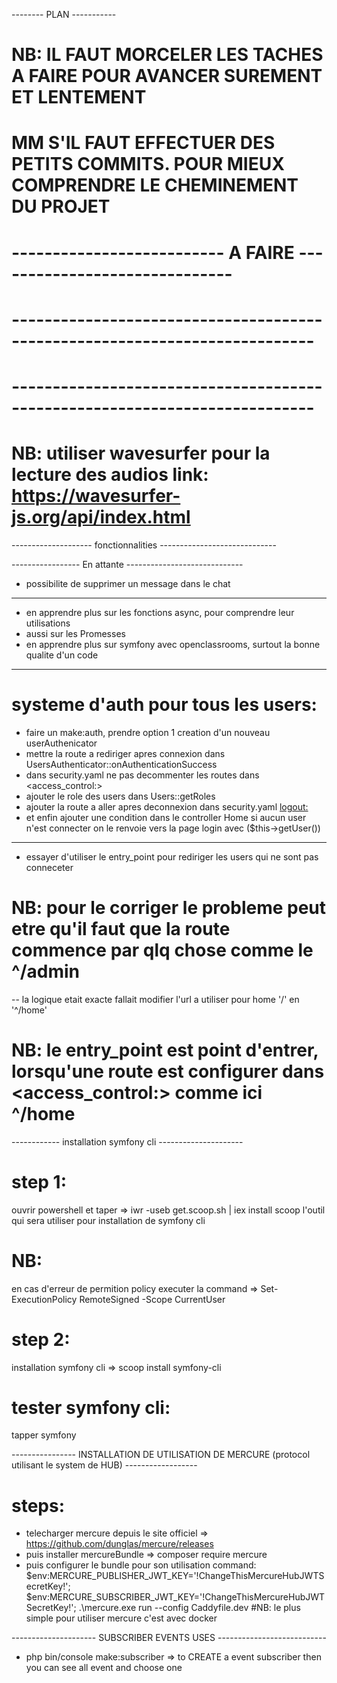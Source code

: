 
-------- PLAN -----------
# NB: IL FAUT MORCELER LES TACHES A FAIRE POUR AVANCER SUREMENT ET LENTEMENT
# MM S'IL FAUT EFFECTUER DES PETITS COMMITS. POUR MIEUX COMPRENDRE LE CHEMINEMENT DU PROJET
<!-- - creer la db (MCD, MLD) -->
<!-- - creer les entity dans la db avec doctrine -->
<!-- - ajout d'un utilisateur dans la db et le configurer dans symfony (pour l'inscription) -->
# -------------------------- A FAIRE ------------------------------ #
<!-- - commiter le feat/contact -->
<!-- - configuer l'autentification  -->
<!-- - configurer la connexion -->
<!-- - mettre en place la deconnexion -->
<!-- - setup profile -->
<!-- - setup contact search -->
<!-- - setup message -->
 <!-- + apres le click sur un contact ou message on recuper le user selectionner on affiche ses infos dans la chat section et dans le modal -->
 <!-- + on envyoie les messages, on les stock en DB -->
 <!-- + on les reaffiche pour chaque user selectionnet, et on renvoie une vue en json content toutes la section message les infos du user et les messages lui concernant. -->

 <!-- - afficher les messages dans le chat instantanement -->

<!-- - mettre l'effet de chargement de page dans les requettes ajax  -->
<!-- - fix les conctacts dont l'ajax ne s'applique pas apres une recherche -->
<!-- - organiser l'affichage des error d'invalidation dans page connexion -->
<!-- - ajouter le remember me -->
# --------------------------------------------------------------------------- #
<!-- - modifier les img profile et back- utiliser fetch au lieu d'ajax
    on ne peut recuperer le tmp_path avec l'ajax donc on ne peut changer les imgs -->
<!-- - responsive de la hommepage -->
<!-- - appliquer l'effet de chargement de la discussion -->
<!-- - centrer la photo du setting -->
<!-- - modifier les touch arrow pour la navigation des tabs (up et down) -->

<!-- - afficher les discussions dans messages avec le you: ...  -->
<!-- - affiche le button online sur la section messages pour les users connectes -->
<!-- - afficher la discussion apres le click -->

<!-- - ajouter l'envoie des emoji -->
<!-- ---
129295 => main chutup #form
129354 => guan box #to
129392 => heureux glamour #form
129393, 129395, 129396, 129397, 129398, 129402, 129488,129489,   129505, 129489, 129467
--- -->
<!-- - modify status of user when he login and logout -->
<!-- - setup audio send -->
<!-- - verifier tous les champs avec l'ajax, verifier les champs avant l'envoie des datas comme dans le form-setting  -->
<!-- - creer un service pour rediger les slug que les users pourais modifier -->
<!-- - setup setting
    photo profile et le background-img
    pour la modification des image, il faut renvoyer le user dans une page ou il soumet un form content les images qui seront updater en php, pour utiliser l'axaj il faut nodejs.
    il sera renvoyer a la page lors du click sur le svg <pen>, un popup s'ouvre avec un form pour changer les images profile et back
    apres submition. utiliser <vichUploader> -->

# --------------------------------------------------------------------------- #

<!-- - mettre en place les messages audio -->
<!-- - ajout remember me dans la connexion -->
<!-- - ajouter un effet de chargement de la homepage avec le document.readyState -->
# NB: utiliser wavesurfer pour la lecture des audios link: https://wavesurfer-js.org/api/index.html

-------------------- fonctionnalities -----------------------------
<!-- audio send, emettre un son lors de l'envoie ou reception du message
image send
capable to download an image or delete it from messages -->

----------------- En attante -----------------------------
<!-- - ajouter envoie audio -->
- possibilite de supprimer un message dans le chat
----------------------------------------------------------
- en apprendre plus sur les fonctions async, pour comprendre leur utilisations
- aussi sur les Promesses
- en apprendre plus sur symfony avec openclassrooms, surtout la bonne qualite d'un code

<!-- --------------------- creation des entitees ---------------------
- users et users_deleted => relation manyTOmany et aussi users_blocked
# NB: lors de l'insertion des donnees dans la tables users_deleted :
- le fk(user_deleted) ne sera pas lier a la table users, les donnees seront ajouter manuelement
pour que la recuperation des users soit plus facile.
- mais user_deleting_id sera utiliser comme relation manyTOmany

- users et messages => relation manyTOone
# NB: la fk sera dans messages (sender_id)
et recepient_id sera ajouter manuellement

# NB: dans les tables generer par doctrine:
- dans les tables de liaison manyTOmany (deleted et blocked), celui qui delete ou block est le 2em champs (users_id)
- donc lors d'ajout dans les tables originelles (deleted et blocked) on ajoute que le user qui a ete blocked ou deleted -->
-----------------------------------------
# systeme d'auth pour tous les users:
- faire un make:auth, prendre option 1
creation d'un nouveau userAuthenicator
- mettre la route a rediriger apres connexion dans UsersAuthenticator::onAuthenticationSuccess
- dans security.yaml ne pas decommenter les routes dans <access_control:>
- ajouter le role des users dans Users::getRoles
- ajouter la route a aller apres deconnexion dans security.yaml <logout:>
- et enfin ajouter une condition dans le controller Home
si aucun user n'est connecter on le renvoie vers la page login avec ($this->getUser())
-------------
- essayer d'utiliser le entry_point pour rediriger les users qui ne sont pas conneceter
# NB: pour le corriger le probleme peut etre qu'il faut que la route commence par qlq chose comme le ^/admin
-- la logique etait exacte fallait modifier l'url a utiliser pour home '/' en '^/home'
# NB: le entry_point est point d'entrer, lorsqu'une route est configurer dans <access_control:> comme ici ^/home

------------ installation symfony cli ---------------------
# step 1:
ouvrir powershell et taper => iwr -useb get.scoop.sh | iex
install scoop l'outil qui sera utiliser pour installation de symfony cli
# NB: 
en cas d'erreur de permition policy executer la command =>  Set-ExecutionPolicy RemoteSigned -Scope CurrentUser
# step 2:
installation symfony cli => scoop install symfony-cli
# tester symfony cli:
tapper symfony 

---------------- INSTALLATION DE UTILISATION DE MERCURE (protocol utilisant le system de HUB) ------------------
# steps:
- telecharger mercure depuis le site officiel => https://github.com/dunglas/mercure/releases
- puis installer mercureBundle => composer require mercure
- puis configurer le bundle pour son utilisation
command: $env:MERCURE_PUBLISHER_JWT_KEY='!ChangeThisMercureHubJWTSecretKey!'; $env:MERCURE_SUBSCRIBER_JWT_KEY='!ChangeThisMercureHubJWTSecretKey!'; .\mercure.exe run --config Caddyfile.dev
#NB: le plus simple pour utiliser mercure c'est avec docker

--------------------- SUBSCRIBER EVENTS USES ---------------------------
- php bin/console make:subscriber => to CREATE a event subscriber then you can see all event and choose one